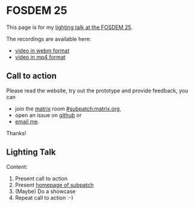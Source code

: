 # FOSDEM 25

This page is for my
[lighting talk at the FOSDEM 25](https://fosdem.org/2025/schedule/event/fosdem-2025-6461-subpatch-fearless-multi-repository-management-stay-relaxed/).

The recordings are available here:

* [video in webm format](https://video.fosdem.org/2025/h2215/fosdem-2025-6461-subpatch-fearless-multi-repository-management-stay-relaxed.av1.webm)
* [video in mp4 format](https://video.fosdem.org/2025/h2215/fosdem-2025-6461-subpatch-fearless-multi-repository-management-stay-relaxed.mp4)


## Call to action

Please read the website, try out the prototype and provide feedback, you can

* join the [matrix](https://matrix.org/) room
  [#subpatch:matrix.org](https://matrix.to/#/#subpatch:matrix.org),
* open an issue on [github](https://github.com/lengfeld/subpatch/issues) or
* [email me](mailto:stefan+subpatch@lengfeld.xyz).

Thanks!


## Lighting Talk

Content:

1. Present call to action
2. Present [homepage of subpatch](../index.md)
3. (Maybe) Do a showcase
4. Repeat call to action :-)
